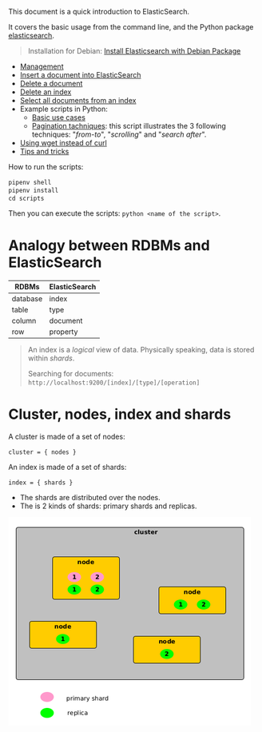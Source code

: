 This document is a quick introduction to ElasticSearch.

It covers the basic usage from the command line, and the Python package [elasticsearch](https://elasticsearch-py.readthedocs.io/en/v7.14.0/).

> Installation for Debian: [Install Elasticsearch with Debian Package](https://www.elastic.co/guide/en/elasticsearch/reference/current/deb.html)

* [Management](doc/management.md)
* [Insert a document into ElasticSearch](doc/insert.md)
* [Delete a document](doc/delete.md)
* [Delete an index](doc/delete-index.md)
* [Select all documents from an index](doc/select-all-from-index.md)
* Example scripts in Python:
    * [Basic use cases](scripts/basic.py)
    * [Pagination tachniques](scripts/paginate.py): this script illustrates the 3 following techniques: "_from-to_", "_scrolling_" and "_search after_". 
* [Using wget instead of curl](doc/wget.md)
* [Tips and tricks](doc/tips-and-tricks.md)

How to run the scripts:

```shell
pipenv shell
pipenv install
cd scripts
```

Then you can execute the scripts: `python <name of the script>`.

# Analogy between RDBMs and ElasticSearch

| RDBMs    | ElasticSearch | 
|----------|---------------|
| database | index         |
| table    | type          |
| column   | document      |
| row      | property      |

> An index is a _logical_ view of data. Physically speaking, data is stored within _shards_.
>
> Searching for documents: `http://localhost:9200/[index]/[type]/[operation]`
  
# Cluster, nodes, index and shards

A cluster is made of a set of nodes:

    cluster = { nodes } 

An index is made of a set of shards:

    index = { shards }

* The shards are distributed over the nodes.
* The is 2 kinds of shards: primary shards and replicas.

![](doc/images/cluster.png)


